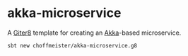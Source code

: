 # akka-microservice

A [Giter8][g8] template for creating an [Akka][akka]-based microservice.

```bash
sbt new choffmeister/akka-microservice.g8
```

[g8]: http://www.foundweekends.org/giter8/
[akka]: http://akka.io/
